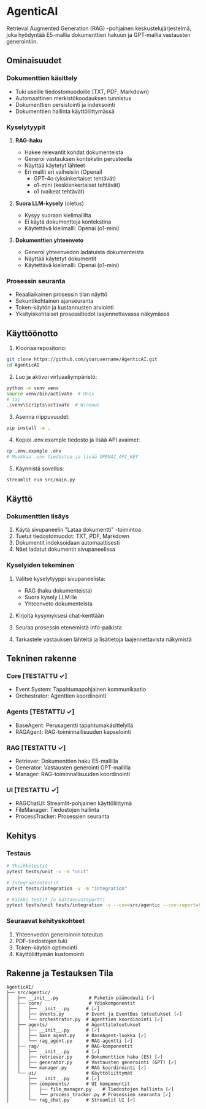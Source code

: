 # AgenticAI

Retrieval Augmented Generation (RAG) -pohjainen keskustelujärjestelmä, joka hyödyntää E5-mallia dokumenttien hakuun ja GPT-mallia vastausten generointiin.

## Ominaisuudet

### Dokumenttien käsittely
- Tuki useille tiedostomuodoille (TXT, PDF, Markdown)
- Automaattinen merkistökoodauksen tunnistus
- Dokumenttien persistointi ja indeksointi
- Dokumenttien hallinta käyttöliittymässä

### Kyselytyypit
1. **RAG-haku** 
   - Hakee relevantit kohdat dokumenteista
   - Generoi vastauksen kontekstin perusteella
   - Näyttää käytetyt lähteet
   - Eri mallit eri vaiheisiin (Openai)
        - GPT-4o (yksinkertaiset tehtävät)
        - o1-mini  (keskisnkertaiset tehtävät)
        - o1 (vaikeat tehtävät)

2. **Suora LLM-kysely** (oletus)
   - Kysyy suoraan kielimallilta
   - Ei käytä dokumentteja kontekstina
   - Käytettävä kielimalli: Openai (o1-mini)  

3. **Dokumenttien yhteenveto**
   - Generoi yhteenvedon ladatuista dokumenteista
   - Näyttää käytetyt dokumentit
   - Käytettävä kielimalli: Openai (o1-mini)  

### Prosessin seuranta
- Reaaliaikainen prosessin tilan näyttö
- Sekuntikohtainen ajanseuranta
- Token-käytön ja kustannusten arviointi
- Yksityiskohtaiset prosessitiedot laajennettavassa näkymässä

## Käyttöönotto

1. Kloonaa repositorio:
```bash
git clone https://github.com/yourusername/AgenticAI.git
cd AgenticAI
```

2. Luo ja aktivoi virtuaaliympäristö:
```bash
python -m venv venv
source venv/bin/activate  # Unix
# tai
.\venv\Scripts\activate  # Windows
```

3. Asenna riippuvuudet:
```bash
pip install -e .
```

4. Kopioi .env.example tiedosto ja lisää API avaimet:
```bash
cp .env.example .env
# Muokkaa .env tiedostoa ja lisää OPENAI_API_KEY
```

5. Käynnistä sovellus:
```bash
streamlit run src/main.py
```

## Käyttö

### Dokumenttien lisäys
1. Käytä sivupaneelin "Lataa dokumentti" -toimintoa
2. Tuetut tiedostomuodot: TXT, PDF, Markdown
3. Dokumentit indeksoidaan automaattisesti
4. Näet ladatut dokumentit sivupaneelissa

### Kyselyiden tekeminen
1. Valitse kyselytyyppi sivupaneelista:
   - RAG (haku dokumenteista)
   - Suora kysely LLM:lle
   - Yhteenveto dokumenteista

2. Kirjoita kysymyksesi chat-kenttään
3. Seuraa prosessin etenemistä info-palkista
4. Tarkastele vastauksen lähteitä ja lisätietoja laajennettavista näkymistä

## Tekninen rakenne

### Core [TESTATTU ✓]
- Event System: Tapahtumapohjainen kommunikaatio
- Orchestrator: Agenttien koordinointi

### Agents [TESTATTU ✓]
- BaseAgent: Perusagentti tapahtumakäsittelyllä
- RAGAgent: RAG-toiminnallisuuden kapselointi

### RAG [TESTATTU ✓]
- Retriever: Dokumenttien haku E5-mallilla
- Generator: Vastausten generointi GPT-mallilla
- Manager: RAG-toiminnallisuuden koordinointi

### UI [TESTATTU ✓]
- RAGChatUI: Streamlit-pohjainen käyttöliittymä
- FileManager: Tiedostojen hallinta
- ProcessTracker: Prosessien seuranta

## Kehitys

### Testaus
```bash
# Yksikkötestit
pytest tests/unit -v -m "unit"

# Integraatiotestit
pytest tests/integration -v -m "integration"

# Kaikki testit ja kattavuusraportti
pytest tests/unit tests/integration -v --cov=src/agentic --cov-report=term-missing
```

### Seuraavat kehityskohteet
1. Yhteenvedon generoinnin toteutus
2. PDF-tiedostojen tuki
3. Token-käytön optimointi
4. Käyttöliittymän kustomointi 

## Rakenne ja Testauksen Tila

```
AgenticAI/
├── src/agentic/
│   ├── __init__.py           # Paketin päämoduuli [✓]
│   ├── core/                 # Ydinkomponentit
│   │   ├── __init__.py      # [✓]
│   │   ├── events.py        # Event ja EventBus toteutukset [✓]
│   │   └── orchestrator.py  # Agenttien koordinointi [✓]
│   ├── agents/              # Agenttitoteutukset
│   │   ├── __init__.py      # [✓]
│   │   ├── base_agent.py    # BaseAgent-luokka [✓]
│   │   └── rag_agent.py     # RAG-agentti [✓]
│   ├── rag/                 # RAG-komponentit
│   │   ├── __init__.py      # [✓]
│   │   ├── retriever.py     # Dokumenttien haku (E5) [✓]
│   │   ├── generator.py     # Vastausten generointi (GPT) [✓]
│   │   └── manager.py       # RAG koordinointi [✓]
│   └── ui/                  # Käyttöliittymät
│       ├── __init__.py      # [✓]
│       ├── components/      # UI komponentit
│       │   ├── file_manager.py    # Tiedostojen hallinta [✓]
│       │   └── process_tracker.py # Prosessien seuranta [✓]
│       └── rag_chat.py      # Streamlit UI [✓]
``` 